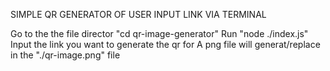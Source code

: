 SIMPLE QR GENERATOR OF USER INPUT LINK VIA TERMINAL

Go to the the file director "cd qr-image-generator"
Run "node ./index.js"
Input the link you want to generate the qr for 
A png file will generat/replace in the "./qr-image.png" file
